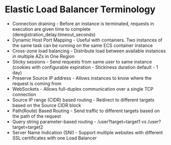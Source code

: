 
# Elastic Load Balancer Terminology
- Connection draining - Before an instance is terminated, requests in execution are given time to complete 
  (deregistration_delay.timeout_seconds)
- Dynamic Host Port Mapping - Useful with containers. Two instances of the same task can be running on the same ECS 
  container instance
- Cross-zone load balancing - Distribute load between available instances in multiple AZs in One Region
- Sticky sessions - Send requests from same user to same instance (cookies with configurable expiration - Stickiness 
  duration default - 1 day)
- Preserve Source IP address - Allows instances to know where the request is coming from
- WebSockets - Allows full-duplex communication over a single TCP connection
- Source IP range (CIDR) based routing - Redirect to different targets based on the Source CIDR block
- Path(Route) Based Routing - Send traffic to different targets based on the path of the request
- Query string parameter-based routing - /user?target=target1 vs /user?target=target2
- Server Name Indication (SNI) - Support multiple websites with different SSL certificates with one Load Balancer